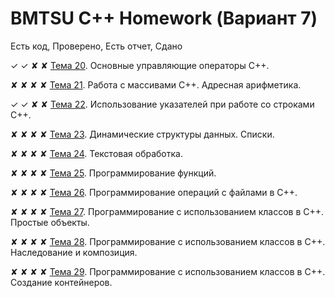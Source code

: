 # BMTSU C++ Homework (Вариант 7)

Есть код, Проверено, Есть отчет, Сдано

‎✓ ✓ ✘ ✘ [Тема 20](https://github.com/ajile/bmtsu-cpp-2/tree/master/20). Основные управляющие операторы С++.

✘ ✘ ✘ ✘ [Тема 21](https://github.com/ajile/bmtsu-cpp-2/tree/master/21). Работа с массивами С++. Адресная арифметика.

✓ ✓ ✘ ✘ [Тема 22](https://github.com/ajile/bmtsu-cpp-2/tree/master/22). Использование указателей при работе со строками С++.

✘ ✘ ✘ ✘ [Тема 23](https://github.com/ajile/bmtsu-cpp-2/tree/master/23). Динамические структуры данных. Списки.

✘ ✘ ✘ ✘ [Тема 24](https://github.com/ajile/bmtsu-cpp-2/tree/master/24). Текстовая обработка.

✘ ✘ ✘ ✘ [Тема 25](https://github.com/ajile/bmtsu-cpp-2/tree/master/25). Программирование функций.

✘ ✘ ✘ ✘ [Тема 26](https://github.com/ajile/bmtsu-cpp-2/tree/master/26). Программирование операций с файлами в С++.

✘ ✘ ✘ ✘ [Тема 27](https://github.com/ajile/bmtsu-cpp-2/tree/master/27). Программирование с использованием классов в С++. Простые объекты.

✘ ✘ ✘ ✘ [Тема 28](https://github.com/ajile/bmtsu-cpp-2/tree/master/28). Программирование с использованием классов в С++. Наследование и композиция.

✘ ✘ ✘ ✘ [Тема 29](https://github.com/ajile/bmtsu-cpp-2/tree/master/29). Программирование с использованием классов в С++. Создание контейнеров.

